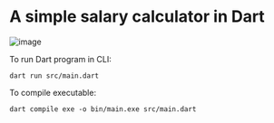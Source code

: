 # A simple salary calculator in Dart

![image](https://user-images.githubusercontent.com/48417874/152640274-15f54d3d-4cee-4a36-bae6-249f03effa76.png)

To run Dart program in CLI:

`dart run src/main.dart`

To compile executable:

`dart compile exe -o bin/main.exe src/main.dart`
